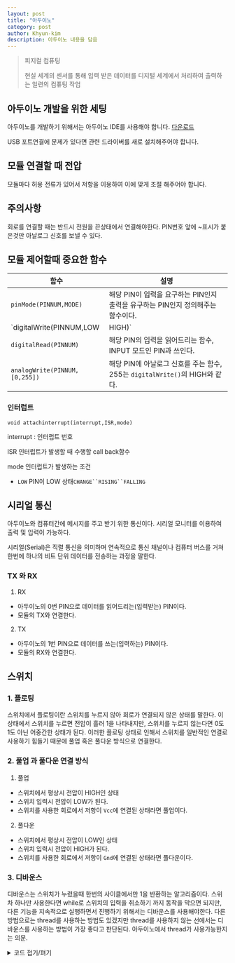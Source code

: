 ```yaml
---
layout: post
title: "아두이노"
category: post
author: Khyun-kim
description: 아두이노 내용을 담음
---
```


>피지컬 컴퓨팅
>
>현실 세계의 센서를 통해 입력 받은 데이터를 디지털 세계에서 처리하여 출력하는 일련의 컴퓨팅 작업

## 아두이노 개발을 위한 세팅

아두이노를 개발하기 위해서는 아두이노 IDE를 사용해야 합니다. [다운로드](https://www.arduino.cc/en/Main/Software)

USB 포트연결에 문제가 있다면 관련 드라이버를 새로 설치해주어야 합니다.

## 모듈 연결할 때 전압

모듈마다 허용 전류가 있어서 저항을 이용하여 이에 맞게 조절 해주어야 합니다.


## 주의사항
회로를 연결할 때는 반드시 전원을 끈상태에서 연결해야한다.
PIN번호 앞에 ~표시가 붙은것만 아날로그 신호를 보낼 수 있다.
## 모듈 제어할때 중요한 함수

|함수|설명|
|----|----|
|`pinMode(PINNUM,MODE)`|해당 PIN이 입력을 요구하는 PIN인지 출력을 유구하는 PIN인지 정의해주는 함수이다.|
|`digitalWrite(PINNUM,LOW|HIGH)`|해당 PIN에 LOW 혹은 HIGH 전압을 걸어주는 함수, OUTPUT 모드인 PIN과 쓰인다.|
|`digitalRead(PINNUM)`|해당 PIN의 입력을 읽어드리는 함수, INPUT 모드인 PIN과 쓰인다.|
|`analogWrite(PINNUM,[0,255])`|해당 PIN에 아날로그 신호를 주는 함수, 255는 `digitalWrite()`의 HIGH와 같다.|

### 인터럽트
`void attachinterrupt(interrupt,ISR,mode)`



interrupt : 인터럽트 번호

ISR 인터럽트가 발생할 때 수행할 call back함수

mode 인터럽트가 발생하는 조건 
- `LOW` PIN이 LOW 상태`CHANGE``RISING``FALLING`

## 시리얼 통신
아두이노와 컴퓨터간에 메시지를 주고 받기 위한 통신이다.
시리얼 모니터를 이용하여 출력 및 입력이 가능하다.

시리얼(Serial)은 직렬 통신을 의미하며 연속적으로 통신 채널이나 컴퓨터 버스를 거쳐 한번에 하나의 비트 단위 데이터를 전송하는 과정을 말한다.

### TX 와 RX
1. RX 
- 아두이노의 0번 PIN으로 데이터를 읽어드리는(입력받는) PIN이다. 
- 모듈의 TX와 연결한다. 
2. TX 
- 아두이노의 1번 PIN으로 데이터를 쓰는(입력하는) PIN이다. 
- 모듈의 RX와 연결한다.

## 스위치
### 1. 플로팅
스위치에서 플로팅이란 스위치를 누르지 않아 회로가 연결되지 않은 상태를 말한다.
이 상태에서 스위치를 누르면 전압이 흘러 1을 나타내지만, 스위치를 누르지 않는다면 0도 1도 아닌 어중간한 상태가 된다.
이러한 플로팅 상태로 인해서 스위치를 일반적인 연결로 사용하기 힘들기 때문에 풀업 혹은 풀다운 방식으로 연결한다.

### 2. 풀업 과 풀다운 연결 방식
1. 풀업
- 스위치에서 평상시 전압이 HIGH인 상태
- 스위치 입력시 전압이 LOW가 된다.
- 스위치를 사용한 회로에서 저항이 `Vcc`에 연결된 상태라면 풀업이다.
2. 풀다운
- 스위치에서 평상시 전압이 LOW인 상태
- 스위치 입력시 전압이 HIGH가 된다.
- 스위치를 사용한 회로에서 저항이 `Gnd`에 연결된 상태라면 풀다운이다.

### 3. 디바운스
디바운스는 스위치가 누렸을때 한번의 사이클에서만 1을 반환하는 알고리즘이다.
스위차 하나만 사용한다면 while로 스위치의 입력을 취소하기 까지 동작을 막으면 되지만, 다른 기능을 지속적으로
실행하면서 진행하기 위해서는 디바운스를 사용해야한다.
다른 방법으로는 thread를 사용하는 방법도 있겠지만 thread를 사용하지 않는 선에서는
디바운스를 사용하는 방법이 가장 좋다고 판단된다.
아두이노에서 thread가 사용가능한지는 의문.

<details>
<summary>코드 접기/펴기</summary>
<div markdown="1">
{% highlight c %}
//풀 다운 방식 스위치의 디바운스
int SW_chk() {
  int key = digitalRead(BUTTON);

  if(!key) { // 안눌린 상태 0
    if(flag == 0) return 0; //flag가 0 이면 0 반환
    else { // flag가 1이면 0으로 바꾸고 0반환 => 즉 스위치를 눌렀다가 땐 직후
      delay(20);
      flag=0;
      return key;
    }
  }
  else { //눌린 상태 1
    if(flag == 1) return 0; // flag가 1이면 0반환 
    else{ // flag가 0이면 1로 바꾸고 1반환 =>즉 스위치를 누른 직후
      delay(50);
      flag =1;
      return key;
    }
  }
}
{% endhighlight %}
</div>
</details>

